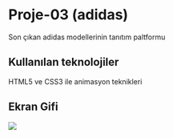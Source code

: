 <h1>Proje-03 (adidas)</h1>

Son çıkan adidas modellerinin tanıtım paltformu

<h2>Kullanılan teknolojiler</h2>

HTML5 ve CSS3 ile animasyon teknikleri

<h2>Ekran Gifi</h2>

![](ekran.gif)